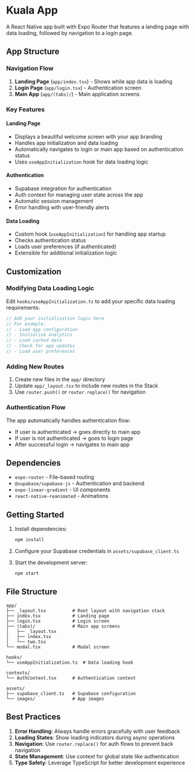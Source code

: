 # Kuala App

A React Native app built with Expo Router that features a landing page with data loading, followed by navigation to a login page.

## App Structure

### Navigation Flow

1. **Landing Page** (`app/index.tsx`) - Shows while app data is loading
2. **Login Page** (`app/login.tsx`) - Authentication screen
3. **Main App** (`app/(tabs)/`) - Main application screens

### Key Features

#### Landing Page

- Displays a beautiful welcome screen with your app branding
- Handles app initialization and data loading
- Automatically navigates to login or main app based on authentication status
- Uses `useAppInitialization` hook for data loading logic

#### Authentication

- Supabase integration for authentication
- Auth context for managing user state across the app
- Automatic session management
- Error handling with user-friendly alerts

#### Data Loading

- Custom hook (`useAppInitialization`) for handling app startup
- Checks authentication status
- Loads user preferences (if authenticated)
- Extensible for additional initialization logic

## Customization

### Modifying Data Loading Logic

Edit `hooks/useAppInitialization.ts` to add your specific data loading requirements:

```typescript
// Add your initialization logic here
// For example:
// - Load app configuration
// - Initialize analytics
// - Load cached data
// - Check for app updates
// - Load user preferences
```

### Adding New Routes

1. Create new files in the `app/` directory
2. Update `app/_layout.tsx` to include new routes in the Stack
3. Use `router.push()` or `router.replace()` for navigation

### Authentication Flow

The app automatically handles authentication flow:

- If user is authenticated → goes directly to main app
- If user is not authenticated → goes to login page
- After successful login → navigates to main app

## Dependencies

- `expo-router` - File-based routing
- `@supabase/supabase-js` - Authentication and backend
- `expo-linear-gradient` - UI components
- `react-native-reanimated` - Animations

## Getting Started

1. Install dependencies:

   ```bash
   npm install
   ```

2. Configure your Supabase credentials in `assets/supabase_client.ts`

3. Start the development server:
   ```bash
   npm start
   ```

## File Structure

```
app/
├── _layout.tsx          # Root layout with navigation stack
├── index.tsx            # Landing page
├── login.tsx            # Login screen
├── (tabs)/              # Main app screens
│   ├── _layout.tsx
│   ├── index.tsx
│   └── two.tsx
└── modal.tsx            # Modal screen

hooks/
└── useAppInitialization.ts  # Data loading hook

contexts/
└── AuthContext.tsx      # Authentication context

assets/
├── supabase_client.ts   # Supabase configuration
└── images/              # App images
```

## Best Practices

1. **Error Handling**: Always handle errors gracefully with user feedback
2. **Loading States**: Show loading indicators during async operations
3. **Navigation**: Use `router.replace()` for auth flows to prevent back navigation
4. **State Management**: Use context for global state like authentication
5. **Type Safety**: Leverage TypeScript for better development experience
